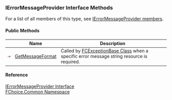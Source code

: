 ﻿### IErrorMessageProvider Interface Methods

For a list of all members of this type, see [IErrorMessageProvider members](FChoice.Common~FChoice.Common.IErrorMessageProvider_members.md).

#### Public Methods

|   | Name | Description |
| --- | --- | --- |
| ![ Method](dotnetimages/Method.png) | [GetMessageFormat](FChoice.Common~FChoice.Common.IErrorMessageProvider~GetMessageFormat.md) | Called by [FCExceptionBase Class](FChoice.Common~FChoice.Common.FCExceptionBase.md) when a specific error message string resource is required.   |





#### Reference

[IErrorMessageProvider Interface](FChoice.Common~FChoice.Common.IErrorMessageProvider.md)  
[FChoice.Common Namespace](FChoice.Common~FChoice.Common_namespace.md)